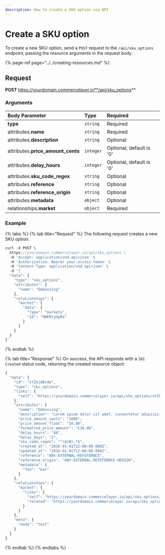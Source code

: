 ```yaml
---
description: How to create a SKU option via API
---
```


# Create a SKU option

To create a new SKU option, send a `POST` request to the `/api/sku_options` endpoint, passing the resource arguments in the request body.

{% page-ref page="../../creating-resources.md" %}

## Request

**POST** https://yourdomain.commercelayer.io**/api/sku_options**

### Arguments

| Body Parameter | Type | Required |
| :--- | :--- | :--- |
| **type** | `string` | Required |
| attributes.**name** | `string` | Required |
| attributes.**description** | `string` | Optional |
| attributes.**price_amount_cents** | `integer` | Optional, default is '0' |
| attributes.**delay_hours** | `integer` | Optional, default is '0' |
| attributes.**sku_code_regex** | `string` | Optional |
| attributes.**reference** | `string` | Optional |
| attributes.**reference_origin** | `string` | Optional |
| attributes.**metadata** | `object` | Optional |
| relationships.**market** | `object` | Required |

### Example

{% tabs %}
{% tab title="Request" %}
The following request creates a new SKU option:

```javascript
curl -X POST \
  https://yourdomain.commercelayer.io/api/sku_options \
  -H 'Accept: application/vnd.api+json' \
  -H 'Authorization: Bearer your-access-token' \
  -H 'Content-Type: application/vnd.api+json' \
  -d '{
  "data": {
    "type": "sku_options",
    "attributes": {
      "name": "Embossing"
    },
    "relationships": {
      "market": {
        "data": {
          "type": "markets",
          "id": "QWERtyUpBa"
        }
      }
    }
  }
}'
```
{% endtab %}

{% tab title="Response" %}
On success, the API responds with a `201 Created` status code, returning the created resource object:

```javascript
{
  "data": {
    "id": "xYZkjABcde",
    "type": "sku_options",
    "links": {
      "self": "https://yourdomain.commercelayer.io/api/sku_options/xYZkjABcde"
    },
    "attributes": {
      "name": "Embossing",
      "description": "Lorem ipsum dolor sit amet, consectetur adipisicing elit, sed do eiusmod tempor incididunt ut labore et dolore magna aliqua.",
      "price_amount_cents": "1000",
      "price_amount_float": "10.00",
      "formatted_price_amount": "€10,00",
      "delay_hours": "48",
      "delay_days": "2",
      "sku_code_regex": "^(A|B).*$",
      "created_at": "2018-01-01T12:00:00.000Z",
      "updated_at": "2018-01-01T12:00:00.000Z",
      "reference": "ANY-EXTERNAL-REFEFERNCE",
      "reference_origin": "ANY-EXTERNAL-REFEFERNCE-ORIGIN",
      "metadata": {
        "foo": "bar"
      }
    },
    "relationships": {
      "market": {
        "links": {
          "self": "https://yourdomain.commercelayer.io/api/sku_options/xYZkjABcde/relationships/market",
          "related": "https://yourdomain.commercelayer.io/api/sku_options/xYZkjABcde/market"
        }
      }
    },
    "meta": {
      "mode": "test"
    }
  }
}
```
{% endtab %}
{% endtabs %}

